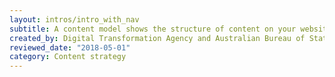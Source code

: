 ```yaml
---
layout: intros/intro_with_nav
subtitle: A content model shows the structure of content on your website. It also shows the relationship between the different types of content within the model.
created_by: Digital Transformation Agency and Australian Bureau of StatisticsReviewed on 
reviewed_date: "2018-05-01"
category: Content strategy
---
```

